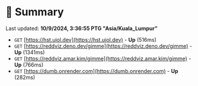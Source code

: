 # 📖 Summary
Last updated: **10/9/2024, 3:36:55 PTG "Asia/Kuala_Lumpur"**

- `GET` [https://hst.ujol.dev](https://hst.ujol.dev) - **Up** (516ms)
- `GET` [https://reddviz.deno.dev/gimme](https://reddviz.deno.dev/gimme) - **Up** (1341ms)
- `GET` [https://reddviz.amar.kim/gimme](https://reddviz.amar.kim/gimme) - **Up** (766ms)
- `GET` [https://dumb.onrender.com](https://dumb.onrender.com) - **Up** (282ms)
